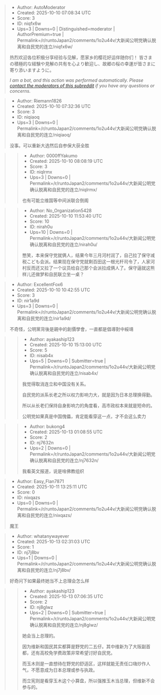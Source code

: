 > - Author: AutoModerator
> - Created: 2025-10-10 07:08:34 UTC
> - Score: 3
> - ID: niqfx6w
> - Ups=3 | Downs=0 | Distinguished=moderator | AuthorPremium=true | Permalink=/r/runtoJapan2/comments/1o2u44v/大新闻公明党确认脱离和自民党的连立/niqfx6w/
>
> 热烈欢迎各位积极分享经验与见解，愿家乡的樱花好运伴随你们！
> 皆さまの積極的な経験や見解の共有を心より歓迎し、故郷の桜の幸運が皆さまに寄り添いますように。
> 
> *I am a bot, and this action was performed automatically. Please [contact the moderators of this subreddit](/message/compose/?to=/r/runtoJapan2) if you have any questions or concerns.*

> - Author: Riemann1826
> - Created: 2025-10-10 07:32:36 UTC
> - Score: 3
> - ID: niqiaoq
> - Ups=3 | Downs=0 | Permalink=/r/runtoJapan2/comments/1o2u44v/大新闻公明党确认脱离和自民党的连立/niqiaoq/
>
> 没事。可以重新大选然后自参保大获全胜

>> - Author: 0000ffYakumo
>> - Created: 2025-10-10 08:08:19 UTC
>> - Score: 3
>> - ID: niqlrmx
>> - Ups=3 | Downs=0 | Permalink=/r/runtoJapan2/comments/1o2u44v/大新闻公明党确认脱离和自民党的连立/niqlrmx/
>>
>> 也有可能立维国等中间派联合倒阁

>> - Author: No_Organization5428
>> - Created: 2025-10-10 11:53:40 UTC
>> - Score: 10
>> - ID: nirah0u
>> - Ups=10 | Downs=0 | Permalink=/r/runtoJapan2/comments/1o2u44v/大新闻公明党确认脱离和自民党的连立/nirah0u/
>>
>> 憋笑，本来保守党就俩人，结果今年三月河村润了，自己拉了保守减税こども会派。结果现在保守党就剩百田这一根光杆司令了，人家河村反而还又拉了一个议员给自己那个会派拉成俩人了。保守逼就这熊样儿还做梦和自民联立坐一桌？

> - Author: ExcellentFox6
> - Created: 2025-10-10 10:42:55 UTC
> - Score: 3
> - ID: nir1a9d
> - Ups=3 | Downs=0 | Permalink=/r/runtoJapan2/comments/1o2u44v/大新闻公明党确认脱离和自民党的连立/nir1a9d/
>
> 不奇怪，公明黨背後是親中的創價學會，一直都是倡導對中綏靖

>> - Author: ayakaship123
>> - Created: 2025-10-10 15:13:00 UTC
>> - Score: 5
>> - ID: nisab4x
>> - Ups=5 | Downs=0 | Submitter=true | Permalink=/r/runtoJapan2/comments/1o2u44v/大新闻公明党确认脱离和自民党的连立/nisab4x/
>>
>> 我觉得取消连立和中国没有关系。
>> 
>> 自民党的派系长老之所以权力影响力大，就是因为日本总理换得勤。
>> 
>> 所以从长老们保持自身影响力的角度看，高市政权本来就是短命的。
>> 
>> 公明党如果真是中国傀儡，肯定能看穿这一点，才不会这么卖力

>> - Author: bukong4
>> - Created: 2025-10-13 01:08:55 UTC
>> - Score: 2
>> - ID: nj7632n
>> - Ups=2 | Downs=0 | Permalink=/r/runtoJapan2/comments/1o2u44v/大新闻公明党确认脱离和自民党的连立/nj7632n/
>>
>> 我看英文报道，说是啥佛教组织

> - Author: Easy_Flan7871
> - Created: 2025-10-11 13:25:11 UTC
> - Score: 0
> - ID: nixqazs
> - Ups=0 | Downs=0 | Permalink=/r/runtoJapan2/comments/1o2u44v/大新闻公明党确认脱离和自民党的连立/nixqazs/
>
> 魔王

> - Author: whatanywayever
> - Created: 2025-10-13 02:31:03 UTC
> - Score: 1
> - ID: nj7j8bv
> - Ups=1 | Downs=0 | Permalink=/r/runtoJapan2/comments/1o2u44v/大新闻公明党确认脱离和自民党的连立/nj7j8bv/
>
> 好奇问下如果最终她当不上总理会怎么样

>> - Author: ayakaship123
>> - Created: 2025-10-13 07:06:35 UTC
>> - Score: 2
>> - ID: nj8glwz
>> - Ups=2 | Downs=0 | Submitter=true | Permalink=/r/runtoJapan2/comments/1o2u44v/大新闻公明党确认脱离和自民党的连立/nj8glwz/
>>
>> 她会当上总理的。
>> 
>> 因为维新和国民其实都算是野党的二五仔。其中维新为了大阪副首都，还有高校免学费政策非常希望讨好自民党。
>> 
>> 而玉木则是一直想待在野党的舒适区，这样就能无责任口嗨炒作人气，不愿意成为日本总理或参与执政。
>> 
>> 而立宪则是看穿玉木这个小算盘，所以强推玉木当总理，但维新不会参与的。
